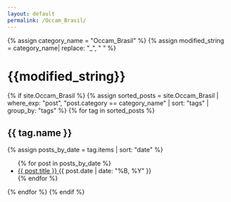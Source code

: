 ```yaml
---
layout: default
permalink: /Occam_Brasil/
---
```


{% assign category_name = "Occam_Brasil" %}
{% assign modified_string = category_name| replace: "_", " " %}
<h1>{{modified_string}}</h1>
{% if site.Occam_Brasil %}
{% assign sorted_posts = site.Occam_Brasil | where_exp: "post", "post.category == category_name" | sort: "tags" | group_by: "tags" %}
{% for tag in sorted_posts %}
<h2>{{ tag.name }}</h2>
{% assign posts_by_date = tag.items | sort: "date" %}
<ul>
{% for post in posts_by_date %}
<li><a href="{{ post.url | relative_url }}">{{ post.title }} </a><span>{{ post.date | date: "%B, %Y" }}</span></li>
{% endfor %}
</ul>
{% endfor %}
{% endif %}
